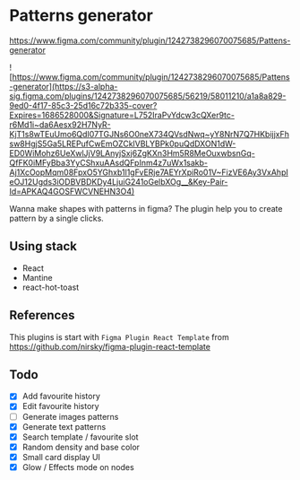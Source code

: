 # Patterns generator

https://www.figma.com/community/plugin/1242738296070075685/Pattens-generator

![https://www.figma.com/community/plugin/1242738296070075685/Pattens-generator](https://s3-alpha-sig.figma.com/plugins/1242738296070075685/56219/58011210/a1a8a829-9ed0-4f17-85c3-25d16c72b335-cover?Expires=1686528000&Signature=L752IraPvYdcw3cQXer9tc-r6Md1i~da6Aesx92H7NyR-KjT1s8wTEuUmo6QdI07TGJNs6O0neX734QVsdNwq~yY8NrN7Q7HKbijjxFhsw8HgjS5Ga5LREPufCwEmOZCklVBLYBPk0puQdDXON1dW-ED0WiMohz6UeXwlJjV9LAnyjSxj6ZgKXn3Hm5R8MeOuxwbsnGq-QfFK0iMFyBba3YyCShxuAAsdQFpInm4z7uWx1sakb-Aj1XcOopMqm08FpxO5YGhxb1l1gFvERje7AEYrXpiRo01V~FizVE6Ay3VxAhpIeOJ12Ugds3iODBVBDKDy4LjuiG241oGelbXOg__&Key-Pair-Id=APKAQ4GOSFWCVNEHN3O4)

Wanna make shapes with patterns in figma? The plugin help you to create pattern by a single clicks.

## Using stack

- React
- Mantine
- react-hot-toast

## References

This plugins is start with `Figma Plugin React Template` from https://github.com/nirsky/figma-plugin-react-template

## Todo

- [x] Add favourite history
- [x] Edit favourite history
- [ ] Generate images patterns
- [X] Generate text patterns
- [X] Search template / favourite slot
- [X] Random density and base color
- [X] Small card display UI
- [x] Glow / Effects mode on nodes